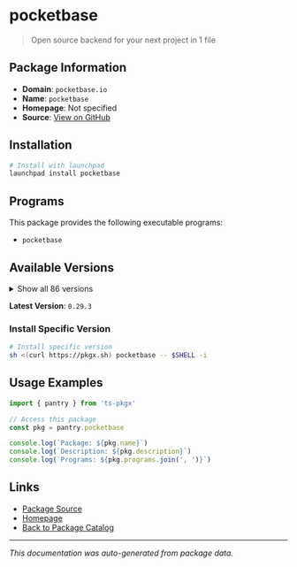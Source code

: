 # pocketbase

> Open source backend for your next project in 1 file

## Package Information

- **Domain**: `pocketbase.io`
- **Name**: `pocketbase`
- **Homepage**: Not specified
- **Source**: [View on GitHub](https://github.com/pkgxdev/pantry/tree/main/projects/pocketbase.io/package.yml)

## Installation

```bash
# Install with launchpad
launchpad install pocketbase
```

## Programs

This package provides the following executable programs:

- `pocketbase`

## Available Versions

<details>
<summary>Show all 86 versions</summary>

- `0.29.3`, `0.29.1`, `0.29.0`, `0.28.4`, `0.28.3`
- `0.28.2`, `0.28.1`, `0.28.0`, `0.27.2`, `0.27.1`
- `0.27.0`, `0.26.6`, `0.26.5`, `0.26.4`, `0.26.3`
- `0.26.2`, `0.26.1`, `0.26.0`, `0.25.9`, `0.25.8`
- `0.25.7`, `0.25.6`, `0.25.5`, `0.25.4`, `0.25.3`
- `0.25.2`, `0.25.1`, `0.25.0`, `0.24.3`, `0.24.2`
- `0.24.1`, `0.24.0`, `0.23.12`, `0.23.11`, `0.23.10`
- `0.23.9`, `0.23.8`, `0.23.7`, `0.23.6`, `0.23.5`
- `0.23.4`, `0.23.3`, `0.23.2`, `0.23.1`, `0.23.0`
- `0.22.35`, `0.22.34`, `0.22.33`, `0.22.32`, `0.22.31`
- `0.22.30`, `0.22.29`, `0.22.28`, `0.22.27`, `0.22.26`
- `0.22.25`, `0.22.24`, `0.22.23`, `0.22.22`, `0.22.21`
- `0.22.20`, `0.22.19`, `0.22.18`, `0.22.17`, `0.22.16`
- `0.22.15`, `0.22.14`, `0.22.13`, `0.22.12`, `0.22.11`
- `0.22.10`, `0.22.9`, `0.22.8`, `0.22.7`, `0.22.6`
- `0.22.5`, `0.22.4`, `0.22.3`, `0.22.2`, `0.22.1`
- `0.22.0`, `0.21.3`, `0.21.2`, `0.21.1`, `0.21.0`
- `0.20.7`

</details>

**Latest Version**: `0.29.3`

### Install Specific Version

```bash
# Install specific version
sh <(curl https://pkgx.sh) pocketbase -- $SHELL -i
```

## Usage Examples

```typescript
import { pantry } from 'ts-pkgx'

// Access this package
const pkg = pantry.pocketbase

console.log(`Package: ${pkg.name}`)
console.log(`Description: ${pkg.description}`)
console.log(`Programs: ${pkg.programs.join(', ')}`)
```

## Links

- [Package Source](https://github.com/pkgxdev/pantry/tree/main/projects/pocketbase.io/package.yml)
- [Homepage](#)
- [Back to Package Catalog](../../package-catalog.md)

---

*This documentation was auto-generated from package data.*
